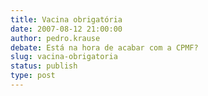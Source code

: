 ```yaml
---
title: Vacina obrigatória
date: 2007-08-12 21:00:00
author: pedro.krause
debate: Está na hora de acabar com a CPMF?
slug: vacina-obrigatoria
status: publish 
type: post
---
```



